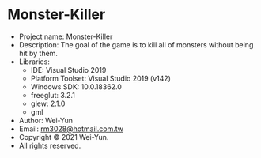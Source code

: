 # Monster-Killer
* Project name: Monster-Killer
* Description: The goal of the game is to kill all of monsters without being hit by them.
* Libraries:
  * IDE: Visual Studio 2019
  * Platform Toolset: Visual Studio 2019 (v142)
  * Windows SDK: 10.0.18362.0
  * freeglut: 3.2.1
  * glew: 2.1.0
  * gml
* Author: Wei-Yun
* Email: rm3028@hotmail.com.tw
* Copyright © 2021 Wei-Yun.
* All rights reserved.
